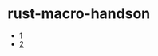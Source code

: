 # rust-macro-handson

- [1](https://github.com/Hakuyume/rust-macro-handson/blob/main/1.md)
- [2](https://github.com/Hakuyume/rust-macro-handson/blob/main/2.md)
